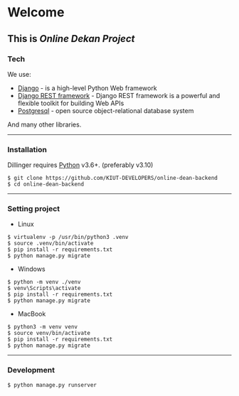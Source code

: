 # Welcome
## This is *Online Dekan Project*


### Tech

We use:

* [Django](https://www.djangoproject.com/) - is a high-level Python Web framework
* [Django REST framework](https://www.django-rest-framework.org/) - Django REST framework is a powerful and flexible toolkit for building Web APIs
* [Postgresql](https://www.postgresql.org/) - open source object-relational database system

And many other libraries.

***

### Installation
Dillinger requires [Python](https://www.python.org) v3.6+. (preferably v3.10)

```shell
$ git clone https://github.com/KIUT-DEVELOPERS/online-dean-backend
$ cd online-dean-backend
```

***

### Setting project

* Linux
```shell
$ virtualenv -p /usr/bin/python3 .venv
$ source .venv/bin/activate
$ pip install -r requirements.txt
$ python manage.py migrate
```

* Windows
```shell
$ python -m venv ./venv
$ venv\Scripts\activate
$ pip install -r requirements.txt
$ python manage.py migrate
```

* MacBook
```shell
$ python3 -m venv venv
$ source venv/bin/activate
$ pip install -r requirements.txt
$ python manage.py migrate
```

***

### Development
```shell
$ python manage.py runserver
```
